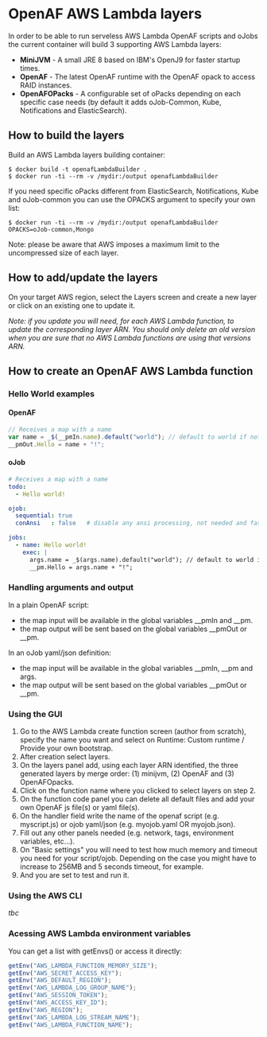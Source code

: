 # OpenAF AWS Lambda layers

In order to be able to run serveless AWS Lambda OpenAF scripts and oJobs the current container will build 3 supporting AWS Lambda layers:

  * **MiniJVM** - A small JRE 8 based on IBM's OpenJ9 for faster startup times.
  * **OpenAF** - The latest OpenAF runtime with the OpenAF opack to access RAID instances.
  * **OpenAFOPacks** - A configurable set of oPacks depending on each specific case needs (by default it adds oJob-Common, Kube, Notifications and ElasticSearch).

## How to build the layers

Build an AWS Lambda layers building container:

````
$ docker build -t openafLambdaBuilder .
$ docker run -ti --rm -v /mydir:/output openafLambdaBuilder
````

If you need specific oPacks different from ElasticSearch, Notifications, Kube and oJob-common you can use the OPACKS argument to specify your own list:

````
$ docker run -ti --rm -v /mydir:/output openafLambdaBuilder OPACKS=oJob-common,Mongo
````

Note: please be aware that AWS imposes a maximum limit to the uncompressed size of each layer.

## How to add/update the layers

On your target AWS region, select the Layers screen and create a new layer or click on an existing one to update it.

*Note: if you update you will need, for each AWS Lambda function, to update the corresponding layer ARN. You should only delete an old version when you are sure that no AWS Lambda functions are using that versions ARN.*

## How to create an OpenAF AWS Lambda function

### Hello World examples

#### OpenAF

````javascript
// Receives a map with a name
var name = _$(__pmIn.name).default("world"); // default to world if not provided
__pmOut.Hello = name + "!";
````

#### oJob

````yaml
# Receives a map with a name
todo:
  - Hello world!

ojob:
  sequential: true
  conAnsi   : false   # disable any ansi processing, not needed and faster

jobs:
  - name: Hello world!
    exec: |
      args.name = _$(args.name).default("world"); // default to world if not provided
      __pm.Hello = args.name + "!";
````

### Handling arguments and output

In a plain OpenAF script:
* the map input will be available in the global variables __pmIn and __pm.
* the map output will be sent based on the global variables __pmOut or __pm.

In an oJob yaml/json definition:
* the map input will be available in the global variables __pmIn, __pm and args.
* the map output will be sent based on the global variables __pmOut or __pm.

### Using the GUI

1. Go to the AWS Lambda create function screen (author from scratch), specify the name you want and select on Runtime: Custom runtime / Provide your own bootstrap.
2. After creation select layers.
3. On the layers panel add, using each layer ARN identified, the three generated layers by merge order: (1) minijvm, (2) OpenAF and (3) OpenAFOpacks.
4. Click on the function name where you clicked to select layers on step 2.
5. On the function code panel you can delete all default files and add your own OpenAF js file(s) or yaml file(s).
6. On the handler field write the name of the openaf script (e.g. myscript.js) or ojob yaml/json (e.g. myojob.yaml OR myojob.json).
7. Fill out any other panels needed (e.g. network, tags, environment variables, etc...).
8. On "Basic settings" you will need to test how much memory and timeout you need for your script/ojob. Depending on the case you might have to increase to 256MB and 5 seconds timeout, for example.
9. And you are set to test and run it.

### Using the AWS CLI

*tbc*

### Acessing AWS Lambda environment variables 

You can get a list with getEnvs() or access it directly:

````javascript
getEnv("AWS_LAMBDA_FUNCTION_MEMORY_SIZE");
getEnv("AWS_SECRET_ACCESS_KEY");
getEnv("AWS_DEFAULT_REGION");
getEnv("AWS_LAMBDA_LOG_GROUP_NAME");
getEnv("AWS_SESSION_TOKEN");
getEnv("AWS_ACCESS_KEY_ID");
getEnv("AWS_REGION");
getEnv("AWS_LAMBDA_LOG_STREAM_NAME");
getEnv("AWS_LAMBDA_FUNCTION_NAME");
````